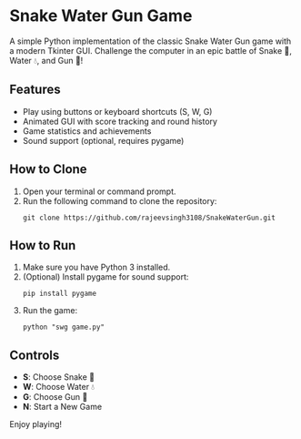 # Snake Water Gun Game

A simple Python implementation of the classic Snake Water Gun game with a modern Tkinter GUI. Challenge the computer in an epic battle of Snake 🐍, Water 💧, and Gun 🔫!

## Features

- Play using buttons or keyboard shortcuts (S, W, G)
- Animated GUI with score tracking and round history
- Game statistics and achievements
- Sound support (optional, requires pygame)

## How to Clone

1. Open your terminal or command prompt.
2. Run the following command to clone the repository:
   ```
   git clone https://github.com/rajeevsingh3108/SnakeWaterGun.git
   ```

## How to Run

1. Make sure you have Python 3 installed.
2. (Optional) Install pygame for sound support:
   ```
   pip install pygame
   ```
3. Run the game:
   ```
   python "swg game.py"
   ```

## Controls

- **S**: Choose Snake 🐍
- **W**: Choose Water 💧
- **G**: Choose Gun 🔫
- **N**: Start a New Game

Enjoy playing!
